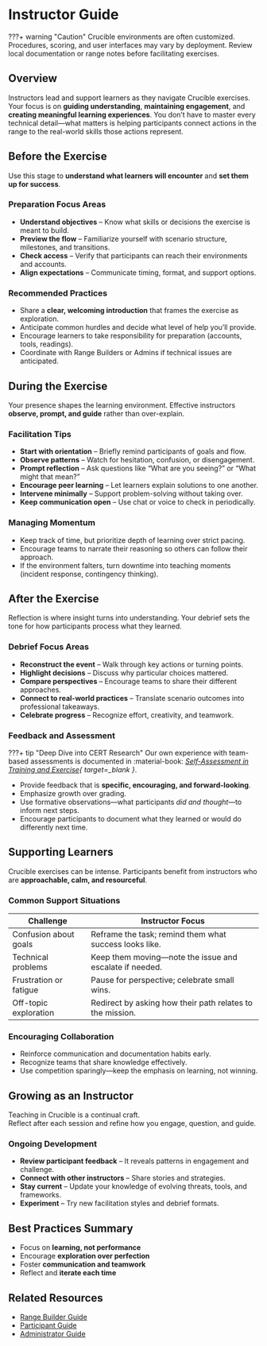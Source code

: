 # Instructor Guide

???+ warning "Caution"
    Crucible environments are often customized. Procedures, scoring, and user interfaces may vary by deployment. Review local documentation or range notes before facilitating exercises.

## Overview

Instructors lead and support learners as they navigate Crucible exercises. Your focus is on **guiding understanding**, **maintaining engagement**, and **creating meaningful learning experiences**. You don’t have to master every technical detail—what matters is helping participants connect actions in the range to the real-world skills those actions represent.

## Before the Exercise

Use this stage to **understand what learners will encounter** and **set them up for success**.

### Preparation Focus Areas

- **Understand objectives** – Know what skills or decisions the exercise is meant to build.  
- **Preview the flow** – Familiarize yourself with scenario structure, milestones, and transitions.  
- **Check access** – Verify that participants can reach their environments and accounts.  
- **Align expectations** – Communicate timing, format, and support options.  

### Recommended Practices

- Share a **clear, welcoming introduction** that frames the exercise as exploration.  
- Anticipate common hurdles and decide what level of help you’ll provide.  
- Encourage learners to take responsibility for preparation (accounts, tools, readings).  
- Coordinate with Range Builders or Admins if technical issues are anticipated.  

## During the Exercise

Your presence shapes the learning environment. Effective instructors **observe, prompt, and guide** rather than over-explain.

### Facilitation Tips

- **Start with orientation** – Briefly remind participants of goals and flow.  
- **Observe patterns** – Watch for hesitation, confusion, or disengagement.  
- **Prompt reflection** – Ask questions like “What are you seeing?” or “What might that mean?”  
- **Encourage peer learning** – Let learners explain solutions to one another.  
- **Intervene minimally** – Support problem-solving without taking over.  
- **Keep communication open** – Use chat or voice to check in periodically.  

### Managing Momentum

- Keep track of time, but prioritize depth of learning over strict pacing.  
- Encourage teams to narrate their reasoning so others can follow their approach.  
- If the environment falters, turn downtime into teaching moments (incident response, contingency thinking).  

## After the Exercise

Reflection is where insight turns into understanding. Your debrief sets the tone for how participants process what they learned.

### Debrief Focus Areas

- **Reconstruct the event** – Walk through key actions or turning points.  
- **Highlight decisions** – Discuss why particular choices mattered.  
- **Compare perspectives** – Encourage teams to share their different approaches.  
- **Connect to real-world practices** – Translate scenario outcomes into professional takeaways.  
- **Celebrate progress** – Recognize effort, creativity, and teamwork.  

### Feedback and Assessment

???+ tip "Deep Dive into CERT Research"
    Our own experience with team-based assessments is documented in :material-book: *[Self-Assessment in Training and Exercise](https://sei.cmu.edu/library/self-assessment-in-training-and-exercise/){ target=_blank }*.

- Provide feedback that is **specific, encouraging, and forward-looking**.  
- Emphasize growth over grading.  
- Use formative observations—what participants *did and thought*—to inform next steps.  
- Encourage participants to document what they learned or would do differently next time.  

## Supporting Learners

Crucible exercises can be intense. Participants benefit from instructors who are **approachable, calm, and resourceful**.

### Common Support Situations

| Challenge | Instructor Focus |
|------------|------------------|
| Confusion about goals | Reframe the task; remind them what success looks like. |
| Technical problems | Keep them moving—note the issue and escalate if needed. |
| Frustration or fatigue | Pause for perspective; celebrate small wins. |
| Off-topic exploration | Redirect by asking how their path relates to the mission. |

### Encouraging Collaboration

- Reinforce communication and documentation habits early.  
- Recognize teams that share knowledge effectively.  
- Use competition sparingly—keep the emphasis on learning, not winning.  

## Growing as an Instructor

Teaching in Crucible is a continual craft.  
Reflect after each session and refine how you engage, question, and guide.

### Ongoing Development

- **Review participant feedback** – It reveals patterns in engagement and challenge.  
- **Connect with other instructors** – Share stories and strategies.  
- **Stay current** – Update your knowledge of evolving threats, tools, and frameworks.  
- **Experiment** – Try new facilitation styles and debrief formats.  

## Best Practices Summary

- Focus on **learning, not performance**  
- Encourage **exploration over perfection**  
- Foster **communication and teamwork**  
- Reflect and **iterate each time**  

## Related Resources

- [Range Builder Guide](../range-builder/index.md)  
- [Participant Guide](../participant/index.md)  
- [Administrator Guide](../administrator/index.md)  
